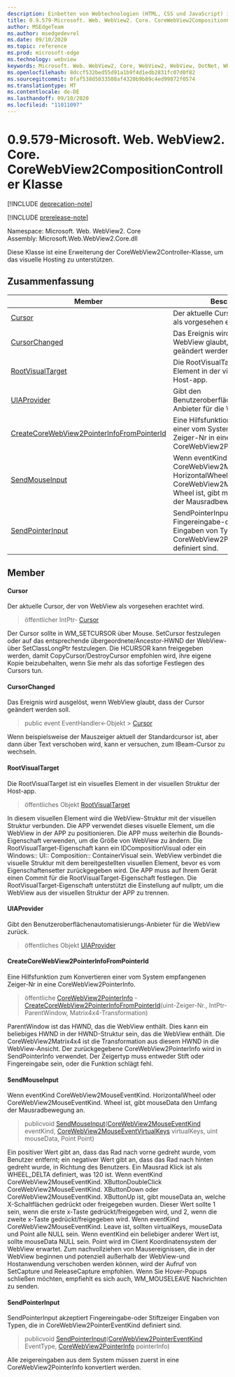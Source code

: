 ```yaml
---
description: Einbetten von Webtechnologien (HTML, CSS und JavaScript) in ihre systemeigenen Anwendungen mit dem Microsoft Edge WebView2-Steuerelement
title: 0.9.579-Microsoft. Web. WebView2. Core. CoreWebView2CompositionController
author: MSEdgeTeam
ms.author: msedgedevrel
ms.date: 09/10/2020
ms.topic: reference
ms.prod: microsoft-edge
ms.technology: webview
keywords: Microsoft. Web. WebView2, Core, WebView2, WebView, DotNet, WPF, WinForms, APP, Edge, CoreWebView2, CoreWebView2Controller, Browser Control, Edge HTML, Microsoft. Web. WebView2. Core. CoreWebView2CompositionController
ms.openlocfilehash: 8dccf532bed55d91a1b9f4d1edb2831fc07d0f82
ms.sourcegitcommit: 0faf538d5033508af4320b9b89c4ed99872f0574
ms.translationtype: MT
ms.contentlocale: de-DE
ms.lasthandoff: 09/10/2020
ms.locfileid: "11011097"
---
```

# 0.9.579-Microsoft. Web. WebView2. Core. CoreWebView2CompositionController Klasse 

[!INCLUDE [deprecation-note](../../includes/deprecation-note.md)]

[!INCLUDE [prerelease-note](../../includes/prerelease-note.md)]

Namespace: Microsoft. Web. WebView2. Core \
Assembly: Microsoft.Web.WebView2.Core.dll

Diese Klasse ist eine Erweiterung der CoreWebView2Controller-Klasse, um das visuelle Hosting zu unterstützen.

## Zusammenfassung

 Member                        | Beschreibungen
--------------------------------|---------------------------------------------
[Cursor](#cursor) | Der aktuelle Cursor, der von WebView als vorgesehen erachtet wird.
[CursorChanged](#cursorchanged) | Das Ereignis wird ausgelöst, wenn WebView glaubt, dass der Cursor geändert werden soll.
[RootVisualTarget](#rootvisualtarget) | Die RootVisualTarget ist ein visuelles Element in der visuellen Struktur der Host-app.
[UIAProvider](#uiaprovider) | Gibt den Benutzeroberflächenautomatisierungs-Anbieter für die WebView zurück.
[CreateCoreWebView2PointerInfoFromPointerId](#createcorewebview2pointerinfofrompointerid) | Eine Hilfsfunktion zum Konvertieren einer vom System empfangenen Zeiger-Nr in eine CoreWebView2PointerInfo.
[SendMouseInput](#sendmouseinput) | Wenn eventKind CoreWebView2MouseEventKind. HorizontalWheel oder CoreWebView2MouseEventKind. Wheel ist, gibt mouseData den Umfang der Mausradbewegung an.
[SendPointerInput](#sendpointerinput) | SendPointerInput akzeptiert Fingereingabe-oder Stiftzeiger Eingaben von Typen, die in CoreWebView2PointerEventKind definiert sind.

## Member

#### Cursor 

Der aktuelle Cursor, der von WebView als vorgesehen erachtet wird.

> öffentlicher IntPtr- [Cursor](#cursor)

Der Cursor sollte in WM_SETCURSOR über Mouse. SetCursor festzulegen oder auf das entsprechende übergeordnete/Ancestor-HWND der WebView-über SetClassLongPtr festzulegen. Die HCURSOR kann freigegeben werden, damit CopyCursor/DestroyCursor empfohlen wird, ihre eigene Kopie beizubehalten, wenn Sie mehr als das sofortige Festlegen des Cursors tun.

#### CursorChanged 

Das Ereignis wird ausgelöst, wenn WebView glaubt, dass der Cursor geändert werden soll.

> public event EventHandler<-Objekt > [Cursor](#cursorchanged)

Wenn beispielsweise der Mauszeiger aktuell der Standardcursor ist, aber dann über Text verschoben wird, kann er versuchen, zum IBeam-Cursor zu wechseln.

#### RootVisualTarget 

Die RootVisualTarget ist ein visuelles Element in der visuellen Struktur der Host-app.

> öffentliches Objekt [RootVisualTarget](#rootvisualtarget)

In diesem visuellen Element wird die WebView-Struktur mit der visuellen Struktur verbunden. Die APP verwendet dieses visuelle Element, um die WebView in der APP zu positionieren. Die APP muss weiterhin die Bounds-Eigenschaft verwenden, um die Größe von WebView zu ändern. Die RootVisualTarget-Eigenschaft kann ein IDCompositionVisual oder ein Windows:: UI:: Composition:: ContainerVisual sein. WebView verbindet die visuelle Struktur mit dem bereitgestellten visuellen Element, bevor es vom Eigenschaftensetter zurückgegeben wird. Die APP muss auf Ihrem Gerät einen Commit für die RootVisualTarget-Eigenschaft festlegen. Die RootVisualTarget-Eigenschaft unterstützt die Einstellung auf nullptr, um die WebView aus der visuellen Struktur der APP zu trennen.

#### UIAProvider 

Gibt den Benutzeroberflächenautomatisierungs-Anbieter für die WebView zurück.

> öffentliches Objekt [UIAProvider](#uiaprovider)

#### CreateCoreWebView2PointerInfoFromPointerId 

Eine Hilfsfunktion zum Konvertieren einer vom System empfangenen Zeiger-Nr in eine CoreWebView2PointerInfo.

> öffentliche [CoreWebView2PointerInfo](microsoft-web-webview2-core-corewebview2pointerinfo.md) - [CreateCoreWebView2PointerInfoFromPointerId](#createcorewebview2pointerinfofrompointerid)(uint-Zeiger-Nr., IntPtr-ParentWindow, Matrix4x4-Transformation)

ParentWindow ist das HWND, das die WebView enthält. Dies kann ein beliebiges HWND in der HWND-Struktur sein, das die WebView enthält. Die CoreWebView2Matrix4x4 ist die Transformation aus diesem HWND in die WebView-Ansicht. Der zurückgegebene CoreWebView2PointerInfo wird in SendPointerInfo verwendet. Der Zeigertyp muss entweder Stift oder Fingereingabe sein, oder die Funktion schlägt fehl.

#### SendMouseInput 

Wenn eventKind CoreWebView2MouseEventKind. HorizontalWheel oder CoreWebView2MouseEventKind. Wheel ist, gibt mouseData den Umfang der Mausradbewegung an.

> publicvoid [SendMouseInput](#sendmouseinput)([CoreWebView2MouseEventKind](./namespace-microsoft-web-webview2-core.md) eventKind, [CoreWebView2MouseEventVirtualKeys](./namespace-microsoft-web-webview2-core.md) virtualKeys, uint mouseData, Point Point)

Ein positiver Wert gibt an, dass das Rad nach vorne gedreht wurde, vom Benutzer entfernt; ein negativer Wert gibt an, dass das Rad nach hinten gedreht wurde, in Richtung des Benutzers. Ein Mausrad Klick ist als WHEEL_DELTA definiert, was 120 ist. Wenn eventKind CoreWebView2MouseEventKind. XButtonDoubleClick CoreWebView2MouseEventKind. XButtonDown oder CoreWebView2MouseEventKind. XButtonUp ist, gibt mouseData an, welche X-Schaltflächen gedrückt oder freigegeben wurden. Dieser Wert sollte 1 sein, wenn die erste x-Taste gedrückt/freigegeben wird, und 2, wenn die zweite x-Taste gedrückt/freigegeben wird. Wenn eventKind CoreWebView2MouseEventKind. Leave ist, sollten virtualKeys, mouseData und Point alle NULL sein. Wenn eventKind ein beliebiger anderer Wert ist, sollte mouseData NULL sein. Point wird im Client Koordinatensystem der WebView erwartet. Zum nachvollziehen von Mausereignissen, die in der WebView beginnen und potenziell außerhalb der WebView-und Hostanwendung verschoben werden können, wird der Aufruf von SetCapture und ReleaseCapture empfohlen. Wenn Sie Hover-Popups schließen möchten, empfiehlt es sich auch, WM_MOUSELEAVE Nachrichten zu senden.

#### SendPointerInput 

SendPointerInput akzeptiert Fingereingabe-oder Stiftzeiger Eingaben von Typen, die in CoreWebView2PointerEventKind definiert sind.

> publicvoid [SendPointerInput](#sendpointerinput)([CoreWebView2PointerEventKind](./namespace-microsoft-web-webview2-core.md) EventType, [CoreWebView2PointerInfo](microsoft-web-webview2-core-corewebview2pointerinfo.md) pointerInfo)

Alle zeigereingaben aus dem System müssen zuerst in eine CoreWebView2PointerInfo konvertiert werden.


